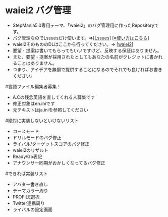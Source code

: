 ﻿# waiei2 バグ管理
* StepMania5.0専用テーマ、「waiei2」のバグ管理用に作ったRepositoryです。
* バグ管理なのでLssuesだけ使います。⇒[[Lssues](https://github.com/waiei/waiei2_bug/issues)] [[※使い方はこちら](https://github.com/waiei/waiei2_bug/issues/1)]
* waiei2そのもののDLはここから行ってください。⇒ [[waiei2](http://waiei.net/sm/waiei2/)]
* 要望・提案は書いてもらってもいいですけど、反映する保証はありません。
* また、要望・提案が採用されたとしてもあなたの名前がクレジットに書かれることはありません。
* つまり、アイデアを無償で提供することになるのでそれでも良ければお書きください。

#言語ファイル編集者募集！
* A.Cの残念英語を直してくれる人募集です
* 修正対象はen.iniです
* 元テキストはja.iniを参照してください

#絶対に実装しないといけないリスト
* コースモード
* ドリルモードのバグ修正
* ライバル/ターゲットスコアのバグ修正
* waiei2のリザルト
* Ready/Go表記
* アナウンサー同期がおかしくなってるバグ修正

#できれば実装リスト
* アバター書き直し
* テーマカラー周り
* PROFILE選択
* Twitter連携周り
* ライバルの設定画面
